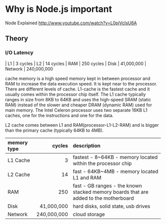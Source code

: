 # Why is Node.js important

Node Explained
http://www.youtube.com/watch?v=L0pjVcIsU6A


## Theory

### I/O Latency

| L1 |	3 cycles
| L2	|	14 cycles
| RAM	|	250 cycles
| Disk	|	41,000,000
| Network	|	240,000,000

cache memory is a high speed memory kept in between processor and RAM to increase the data execution speed. It is kept near to the processor.
There are different levels of cache.
L1-cache is the fastest cache and it usually comes within the processor chip itself. 
The L1 cache typically ranges in size from 8KB to 64KB and uses the high-speed SRAM (static RAM) instead of the slower and cheaper DRAM (dynamic RAM) used for main memory.
The Intel Celeron processor uses two separate 16KB L1 caches, one for the instructions and one for the data.

L2 cache comes between L1 and RAM(processor-L1-L2-RAM) and is bigger than the primary cache (typically 64KB to 4MB). 

| memory type |      cycles | description |
|:------------|------------:|:------------|
| L1 Cache    |           3 | fastest - 8~64KB - memory located within the processor chip |
| L2 Cache    |          14 | fast - 64KB~4MB - memory located L1 and RAM |
| RAM         |         250 | fast - GB ranges - the known stacked memory boards that are added to the motherboard |
| Disk        |  41,000,000 | hard disks, solid state, usb drives |
| Network     | 240,000,000 | cloud storage |
